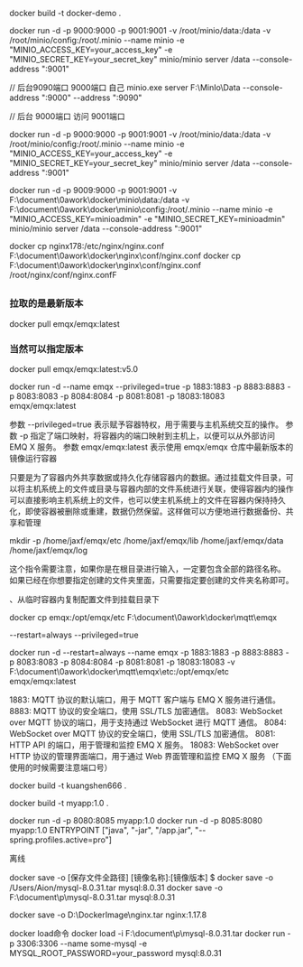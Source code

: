 <!--
 * @Date: 2024-08-12 17:21:16
 * @LastEditors: likai 2806699104@qq.com
 * @FilePath: \html-test\public\Docker\md\win.md
 * @Description: Do not edit
-->
docker build -t docker-demo .


docker run -d -p 9000:9000 -p 9001:9001 -v /root/minio/data:/data -v /root/minio/config:/root/.minio --name minio -e "MINIO_ACCESS_KEY=your_access_key" -e "MINIO_SECRET_KEY=your_secret_key" minio/minio server /data --console-address ":9001"



// 后台9090端口 9000端口
自己 minio.exe server F:\MinIo\Data --console-address ":9000" --address ":9090"

// 后台 9000端口 访问 9001端口

docker run -d -p 9000:9000 -p 9001:9001 -v /root/minio/data:/data -v /root/minio/config:/root/.minio --name minio -e "MINIO_ACCESS_KEY=your_access_key" -e "MINIO_SECRET_KEY=your_secret_key" minio/minio server /data --console-address ":9001"


docker run -d -p 9009:9000 -p 9001:9001 -v F:\document\0awork\docker\minio\data:/data -v F:\document\0awork\docker\minio\config:/root/.minio --name minio -e "MINIO_ACCESS_KEY=minioadmin" -e "MINIO_SECRET_KEY=minioadmin" minio/minio server /data --console-address ":9001"

 docker cp nginx178:/etc/nginx/nginx.conf F:\document\0awork\docker\nginx\conf/nginx.conf
 docker cp F:\document\0awork\docker\nginx\conf/nginx.conf /root/nginx/conf/nginx.confF



##
### 拉取的是最新版本
docker pull emqx/emqx:latest
### 当然可以指定版本
docker pull emqx/emqx:latest:v5.0


docker run -d --name emqx --privileged=true -p 1883:1883 -p 8883:8883 -p 8083:8083 -p 8084:8084 -p 8081:8081 -p 18083:18083  emqx/emqx:latest

参数 --privileged=true 表示赋予容器特权，用于需要与主机系统交互的操作。
参数 -p 指定了端口映射，将容器内的端口映射到主机上，以便可以从外部访问 EMQ X 服务。
参数 emqx/emqx:latest 表示使用 emqx/emqx 仓库中最新版本的镜像运行容器


只要是为了容器内外共享数据或持久化存储容器内的数据。通过挂载文件目录，可以将主机系统上的文件或目录与容器内部的文件系统进行关联，使得容器内的操作可以直接影响主机系统上的文件，也可以使主机系统上的文件在容器内保持持久化，即使容器被删除或重建，数据仍然保留。这样做可以方便地进行数据备份、共享和管理

mkdir -p /home/jaxf/emqx/etc /home/jaxf/emqx/lib /home/jaxf/emqx/data /home/jaxf/emqx/log

这个指令需要注意，如果你是在根目录进行输入，一定要包含全部的路径名称。
如果已经在你想要指定创建的文件夹里面，只需要指定要创建的文件夹名称即可。


、从临时容器内复制配置文件到挂载目录下

docker cp emqx:/opt/emqx/etc F:\document\0awork\docker\mqtt\emqx



--restart=always  --privileged=true

docker run -d --restart=always --name emqx -p 1883:1883 -p 8883:8883 -p 8083:8083 -p 8084:8084 -p 8081:8081 -p 18083:18083 -v F:\document\0awork\docker\mqtt\emqx\etc:/opt/emqx/etc emqx/emqx:latest


1883: MQTT 协议的默认端口，用于 MQTT 客户端与 EMQ X 服务进行通信。
8883: MQTT 协议的安全端口，使用 SSL/TLS 加密通信。
8083: WebSocket over MQTT 协议的端口，用于支持通过 WebSocket 进行 MQTT 通信。
8084: WebSocket over MQTT 协议的安全端口，使用 SSL/TLS 加密通信。
8081: HTTP API 的端口，用于管理和监控 EMQ X 服务。
18083: WebSocket over HTTP 协议的管理界面端口，用于通过 Web 界面管理和监控 EMQ X 服务
（下面使用的时候需要注意端口号）

docker build -t kuangshen666 .


docker build -t myapp:1.0 .

docker run -d -p 8080:8085 myapp:1.0
docker run -d -p 8085:8080 myapp:1.0
ENTRYPOINT ["java", "-jar", "/app.jar", "--spring.profiles.active=pro"]



离线 

docker save -o [保存文件全路径] [镜像名称]:[镜像版本]
$ docker save -o /Users/Aion/mysql-8.0.31.tar mysql:8.0.31
docker save -o F:\document\p\mysql-8.0.31.tar mysql:8.0.31

docker save -o  D:\DockerImage\nginx.tar nginx:1.17.8

docker load命令 
   docker load -i F:\document\p\mysql-8.0.31.tar
   docker run -p 3306:3306 --name some-mysql -e MYSQL_ROOT_PASSWORD=your_password mysql:8.0.31